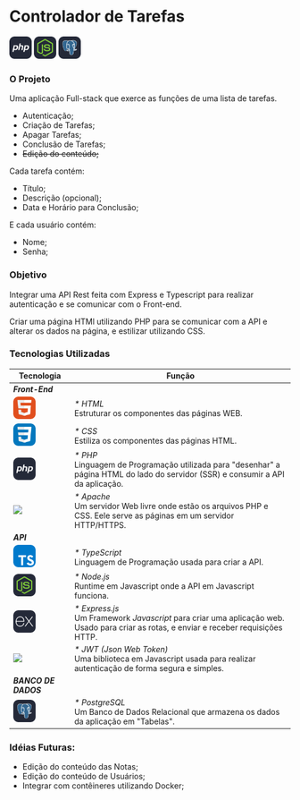 # Controlador de Tarefas

<div>
	<img width="40" src="https://raw.githubusercontent.com/tandpfun/skill-icons/de91fca307a83d75fc5b1f6ce24540454acead41/icons/PHP-Dark.svg" />
	<img width="40" src="https://raw.githubusercontent.com/tandpfun/skill-icons/de91fca307a83d75fc5b1f6ce24540454acead41/icons/NodeJS-Dark.svg" />
	<img width="40" src="https://raw.githubusercontent.com/tandpfun/skill-icons/de91fca307a83d75fc5b1f6ce24540454acead41/icons/PostgreSQL-Dark.svg" />
</div>

### O Projeto

Uma aplicação Full-stack que exerce as funções de uma lista de tarefas.

- Autenticação;
- Criação de Tarefas;
- Apagar Tarefas;
- Conclusão de Tarefas;
- ~~Edição do conteúdo;~~

Cada tarefa contém:
- Título;
- Descrição (opcional);
- Data e Horário para Conclusão;

E cada usuário contém:
- Nome;
- Senha;

### Objetivo

Integrar uma API Rest feita com Express e Typescript para realizar autenticação e se comunicar com o Front-end.

Criar uma página HTMl utilizando PHP para se comunicar com a API e alterar os dados na página, e estilizar utilizando CSS.

### Tecnologias Utilizadas

| Tecnologia | Função |
| --- | --- |
| ___Front-End___ | |
| <img width="40" src="https://raw.githubusercontent.com/tandpfun/skill-icons/de91fca307a83d75fc5b1f6ce24540454acead41/icons/HTML.svg"/> | _* HTML_<br/>Estruturar os componentes das páginas WEB. |
| <img width="40" src="https://raw.githubusercontent.com/tandpfun/skill-icons/de91fca307a83d75fc5b1f6ce24540454acead41/icons/CSS.svg"/> | _* CSS_<br/>Estiliza os componentes das páginas HTML. |
| <img width="40" src="https://raw.githubusercontent.com/tandpfun/skill-icons/de91fca307a83d75fc5b1f6ce24540454acead41/icons/PHP-Dark.svg" /> | _* PHP_<br/>Linguagem de Programação utilizada para "desenhar" a página HTML do lado do servidor (SSR) e consumir a API da aplicação. |
| <img width="40" src="https://www.svgrepo.com/show/353400/apache.svg" /> | _* Apache_<br/>Um servidor Web livre onde estão os arquivos PHP e CSS. Eele serve as páginas em um servidor HTTP/HTTPS. |
| ___API___ | |
| <img width="40" src="https://raw.githubusercontent.com/tandpfun/skill-icons/de91fca307a83d75fc5b1f6ce24540454acead41/icons/TypeScript.svg" /> | _* TypeScript_<br/>Linguagem de Programação usada para criar a API. |
| <img width="40" src="https://raw.githubusercontent.com/tandpfun/skill-icons/de91fca307a83d75fc5b1f6ce24540454acead41/icons/NodeJS-Dark.svg" /> | _* Node.js_<br/>Runtime em Javascript onde a API em Javascript funciona. |
| <img width="40" src="https://raw.githubusercontent.com/tandpfun/skill-icons/de91fca307a83d75fc5b1f6ce24540454acead41/icons/ExpressJS-Dark.svg" /> | _* Express.js_<br/>Um Framework _Javascript_ para criar uma aplicação web. Usado para criar as rotas, e enviar e receber requisições HTTP. |
| <img width="40" src="https://cdn.worldvectorlogo.com/logos/jwt-3.svg"/> | _* JWT (Json Web Token)_<br/>Uma biblioteca em Javascript usada para realizar autenticação de forma segura e simples. |
| ___BANCO DE DADOS___ | |
| <img width="40" src="https://raw.githubusercontent.com/tandpfun/skill-icons/de91fca307a83d75fc5b1f6ce24540454acead41/icons/PostgreSQL-Dark.svg" /> | _* PostgreSQL_<br/>Um Banco de Dados Relacional que armazena os dados da aplicação em "Tabelas". |

### Idéias Futuras:

- Edição do conteúdo das Notas;
- Edição do conteúdo de Usuários;
- Integrar com contêineres utilizando Docker;
